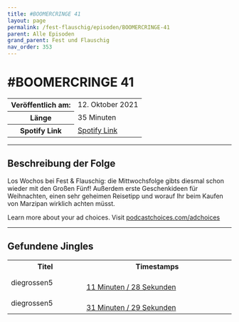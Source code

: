 ```yaml
---
title: #BOOMERCRINGE 41
layout: page
permalink: /fest-flauschig/episoden/BOOMERCRINGE-41
parent: Alle Episoden
grand_parent: Fest und Flauschig
nav_order: 353
---
```


# #BOOMERCRINGE 41
<table class="resp-table dcf-table dcf-table-responsive dcf-table-bordered dcf-table-striped dcf-w-100%">
                    <tbody>
                        <tr>
                            <th scope="row">Veröffentlich am:</th>
                            <td data-label="Veröffentlich am:">12. Oktober 2021</td>
                        </tr>
                        <tr>
                            <th scope="row">Länge </th>
                            <td data-label="Länge ">35 Minuten</td>
                        </tr><tr>
                                <th scope="row">Spotify Link</th>
                                <td data-label="Spotify Link"><a href="https://open.spotify.com/episode/4DWUwQiZ08k0h19czh12FE">Spotify Link</a></td>
                            </tr></tbody>
                </table>

***

## Beschreibung der Folge

<div>
<p>Los Wochos bei Fest &amp; Flauschig: die Mittwochsfolge gibts diesmal schon wieder mit den Großen Fünf! Außerdem erste Geschenkideen für Weihnachten, einen sehr geheimen Reisetipp und worauf Ihr beim Kaufen von Marzipan wirklich achten müsst.</p><p> </p><p>Learn more about your ad choices. Visit <a href="https://podcastchoices.com/adchoices">podcastchoices.com/adchoices</a></p>  
</div>

***

## Gefundene Jingles

<table style="display: table;">
                                    <tr>
                                        <th class="tableColumnTitle">Titel</th>
                                        <th class="tableColumnTimestamps">Timestamps</th>
                                    </tr>
                                    <tr>
                                <td markdown="span"  class="tableColumnTitle">diegrossen5</td>
                                <td markdown="span" class="tableColumnTimestamps">
                                <br>
                                <a href="https://open.spotify.com/episode/4DWUwQiZ08k0h19czh12FE?t=688">
                                11 Minuten / 28 Sekunden</a>
                                </td></tr><tr>
                                <td markdown="span"  class="tableColumnTitle">diegrossen5</td>
                                <td markdown="span" class="tableColumnTimestamps">
                                <br>
                                <a href="https://open.spotify.com/episode/4DWUwQiZ08k0h19czh12FE?t=1889">
                                31 Minuten / 29 Sekunden</a>
                                </td></tr></table>